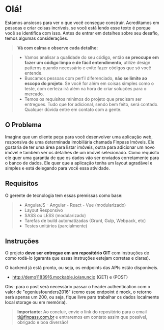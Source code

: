 Olá!
===================
	
Estamos ansiosos para ver o que você consegue construir. Acreditamos em pessoas e criar coisas incríveis, se você está lendo esse texto é porque você se identifica com isso. Antes de entrar em detalhes sobre seu desafio, temos algumas considerações. 

> **Vá com calma e observe cada detalhe:**

> - Vamos analisar a qualidade do seu código, então **se preocupe em fazer um código limpo e de fácil entendimento**, utilize design patterns quando necessário e evite fazer códigos que só você entende. 
> - Buscamos pessoas com perfil diferenciado, **não se limite ao escopo do projeto**. Se você for além em coisas simples como o teste, com certeza irá além na hora de criar soluções para o mercado.
> - Temos os requisitos mínimos do projeto que precisam ser entregues. Tudo que for adicional, sendo bem feito, será contado. Qualquer dúvida entre em contato com a gente.


O Problema
-------------------

Imagine que um cliente peça para você desenvolver uma aplicação web, responsiva de uma determinada imobiliária chamada Finpass Imóveis. Ele gostaria de ter uma área para listar imóveis, outra para adicionar um novo imóvel e também ver os detalhes de um imóvel selecionado. Como requisito ele quer uma garantia de que os dados vão ser enviados corretamente para o banco de dados. Ele quer que a aplicação tenha um layout agradável e simples e está delegando para você essa atividade. 

Requisitos
-------------------

O gerente de tecnologia tem essas premissas como base:
> - AngularJS - Angular - React - Vue (modularizado)
> - Layout Responsivo
> - SASS ou LESS (modularizado)
> - Tarefas de build automatizadas (Grunt, Gulp, Webpack, etc)
> - Testes unitários (parcialmente)

Instruções
---------------------

O projeto **deve ser entregue em um repositório GIT** com instruções de como rodá-lo (garanta que essas instruções estejam corretas e claras). 

O backend já está pronto, ou seja, os endpoints das APIs estão disponíveis. 
* http://demo1183916.mockable.io/anuncio (GET) e (POST)

Obs: para o post será necessário passar o header authentication com o valor de "egeniusfounders2016" (como esse endpoint é mock, o retorno será apenas um 200, ou seja, fique livre para trabalhar os dados localmente local storage ou em memória). 

> **Importante:** Ao concluir, envie o link do repositório para o email [ti@finpass.com.br](ti@finpass.com.br) e entraremos em contato assim que possível, obrigado e boa diversão!
